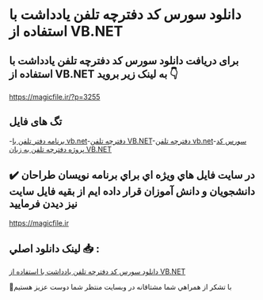 # دانلود سورس کد دفترچه تلفن یادداشت با استفاده از VB.NET

## برای دریافت دانلود سورس کد دفترچه تلفن یادداشت با استفاده از VB.NET به لینک زیر بروید 👇

https://magicfile.ir/?p=3255

## تگ های فایل

-[برنامه دفتر تلفن با vb.net](https://magicfile.ir/product/%d8%b3%d9%88%d8%b1%d8%b3-%da%a9%d8%af%d8%af%d9%81%d8%aa%d8%b1%da%86%d9%87-%d8%aa%d9%84%d9%81%d9%86-%db%8c%d8%a7%d8%af%d8%af%d8%a7%d8%b4%d8%aa-%d8%a8%d8%a7-%d8%a7%d8%b3%d8%aa%d9%81%d8%a7%d8%af%d9%87-vb-net/)-[دفترچه تلفن VB.NET](https://magicfile.ir/product/%d8%b3%d9%88%d8%b1%d8%b3-%da%a9%d8%af%d8%af%d9%81%d8%aa%d8%b1%da%86%d9%87-%d8%aa%d9%84%d9%81%d9%86-%db%8c%d8%a7%d8%af%d8%af%d8%a7%d8%b4%d8%aa-%d8%a8%d8%a7-%d8%a7%d8%b3%d8%aa%d9%81%d8%a7%d8%af%d9%87-vb-net/)-[دفترچه تلفن vb.net](https://magicfile.ir/product/%d8%b3%d9%88%d8%b1%d8%b3-%da%a9%d8%af%d8%af%d9%81%d8%aa%d8%b1%da%86%d9%87-%d8%aa%d9%84%d9%81%d9%86-%db%8c%d8%a7%d8%af%d8%af%d8%a7%d8%b4%d8%aa-%d8%a8%d8%a7-%d8%a7%d8%b3%d8%aa%d9%81%d8%a7%d8%af%d9%87-vb-net/)-[سورس کد پروژه دفترچه تلفن به زبان VB.NET](https://magicfile.ir/product/%d8%b3%d9%88%d8%b1%d8%b3-%da%a9%d8%af%d8%af%d9%81%d8%aa%d8%b1%da%86%d9%87-%d8%aa%d9%84%d9%81%d9%86-%db%8c%d8%a7%d8%af%d8%af%d8%a7%d8%b4%d8%aa-%d8%a8%d8%a7-%d8%a7%d8%b3%d8%aa%d9%81%d8%a7%d8%af%d9%87-vb-net/)

## ✔️ در سايت فايل هاي ويژه اي براي برنامه نويسان طراحان دانشجويان و دانش آموزان قرار داده ايم از بقيه فايل سايت نيز ديدن فرماييد

https://magicfile.ir


## لينک دانلود اصلي 📥 :

[دانلود سورس کد دفترچه تلفن یادداشت با استفاده از VB.NET](https://magicfile.ir/product/%d8%b3%d9%88%d8%b1%d8%b3-%da%a9%d8%af%d8%af%d9%81%d8%aa%d8%b1%da%86%d9%87-%d8%aa%d9%84%d9%81%d9%86-%db%8c%d8%a7%d8%af%d8%af%d8%a7%d8%b4%d8%aa-%d8%a8%d8%a7-%d8%a7%d8%b3%d8%aa%d9%81%d8%a7%d8%af%d9%87-vb-net/) 


🙏با تشکر از همراهي شما مشتاقانه در وبسایت منتظر شما دوست عزیز هستیم


